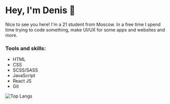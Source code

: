 <h1> Hey, I'm Denis 👋 </h1>
<p>Nice to see you here! I'm a 21 student from Moscow. In a free time I spend time trying to code something, make UI/UX for some apps and websites and more.</p>
<h3>Tools and skills:</h3>
<ul>
  <li>HTML</li>
  <li>CSS</li>
  <li>SCSS/SASS</li>
  <li>JavaScript</li>
  <li>React JS</li>
  <li>Git</li>
</ul>
 
![Top Langs](https://github-readme-stats.vercel.app/api/top-langs/?username=denla&layout=compact&langs_count=8&theme=github_light)
 
<!--
**denla/denla** is a ✨ _special_ ✨ repository because its `README.md` (this file) appears on your GitHub profile.

Here are some ideas to get you started:

- 🔭 I’m currently working on ...
- 🌱 I’m currently learning ...
- 👯 I’m looking to collaborate on ...
- 🤔 I’m looking for help with ...
- 💬 Ask me about ...
- 📫 How to reach me: ...
- 😄 Pronouns: ...
- ⚡ Fun fact: ...
-->
